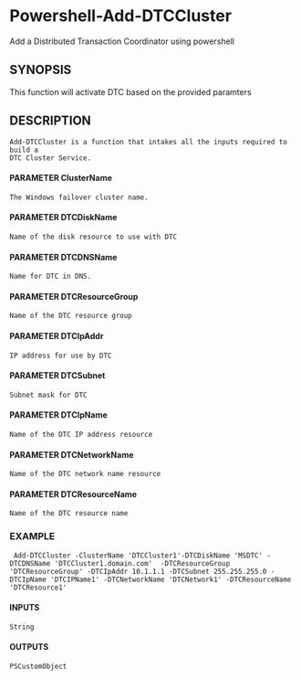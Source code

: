 # Powershell-Add-DTCCluster
Add a Distributed Transaction Coordinator using powershell

## SYNOPSIS
   This function will activate DTC based on the provided paramters

## DESCRIPTION
    Add-DTCCluster is a function that intakes all the inputs required to build a 
    DTC Cluster Service. 

#### PARAMETER ClusterName
    The Windows failover cluster name.

#### PARAMETER DTCDiskName
    Name of the disk resource to use with DTC

#### PARAMETER DTCDNSName
    Name for DTC in DNS.

#### PARAMETER DTCResourceGroup
    Name of the DTC resource group

#### PARAMETER DTCIpAddr
    IP address for use by DTC

#### PARAMETER DTCSubnet
    Subnet mask for DTC

#### PARAMETER DTCIpName
    Name of the DTC IP address resource

#### PARAMETER DTCNetworkName
    Name of the DTC network name resource

#### PARAMETER DTCResourceName
    Name of the DTC resource name

### EXAMPLE
     Add-DTCCluster -ClusterName 'DTCCluster1'-DTCDiskName 'MSDTC' -DTCDNSName 'DTCCluster1.domain.com'  -DTCResourceGroup 'DTCResourceGroup' -DTCIpAddr 10.1.1.1 -DTCSubnet 255.255.255.0 -DTCIpName 'DTCIPName1' -DTCNetworkName 'DTCNetwork1' -DTCResourceName 'DTCResource1'

#### INPUTS
    String

#### OUTPUTS
    PSCustomObject

